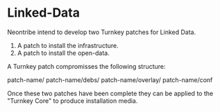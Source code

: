Linked-Data
===========

Neontribe intend to develop two Turnkey patches for Linked Data.

1) A patch to install the infrastructure.
2) A patch to install the open-data.

A Turnkey patch compromisses the following structure:

patch-name/
patch-name/debs/
patch-name/overlay/
patch-name/conf

Once these two patches have been complete they can be applied to the "Turnkey Core" to produce installation media.
